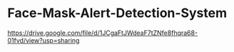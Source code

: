 # Face-Mask-Alert-Detection-System
https://drive.google.com/file/d/1JCgaFtJWdeaF7tZNfe8fhqra68-01fvd/view?usp=sharing
